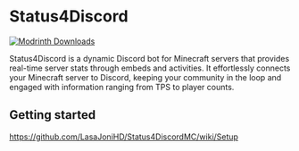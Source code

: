 # Status4Discord
[![Modrinth Downloads](https://img.shields.io/modrinth/dt/status4discord)](https://modrinth.com/plugin/status4discord "Modrinth")

Status4Discord is a dynamic Discord bot for Minecraft servers that provides real-time server stats through embeds and activities. It effortlessly connects your Minecraft server to Discord, keeping your community in the loop and engaged with information ranging from TPS to player counts.

## Getting started

https://github.com/LasaJoniHD/Status4DiscordMC/wiki/Setup
